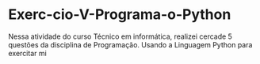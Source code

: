# Exerc-cio-V-Programa-o-Python
Nessa atividade do curso Técnico em informática, realizei cercade 5 questões da disciplina de Programação. Usando a Linguagem Python para exercitar mi
